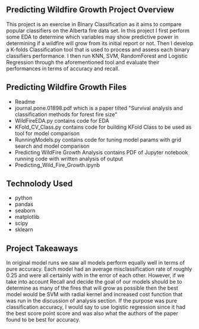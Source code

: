   
## Predicting Wildfire Growth Project Overview
This project is an exercise in Binary Classification as it aims to compare popular classifiers on the Alberta fire data set. In this project I first perform some EDA to determine which variables may show predictive power in determining if a wildfire will grow from its initial report or not. Then I develop a K-folds Classification tool that is used to process and assess each binary classifiers performance. I then run KNN, SVM, RandomForest and Logistic Regression through the aforementioned tool and evaluate their performances in terms of accuracy and recall.

## Predicting Wildfire Growth Files
* Readme
* journal.pone.01898.pdf which is a paper tilted "Survival analysis and classification methods
for forest fire size"
* WildFireEDA.py contains code for EDA
* KFold_CV_Class.py contains code for building KFold Class to be used as tool for model comparison
* RunningModels.py contains code for tuning model params with grid search and model comparison
* Predicting WildFire Growth Analysis contains PDF of Jupyter notebook running code with written analysis of output
* Predicting_Wild_Fire_Growth.ipynb

## Technolody Used
* python
* pandas
* seaborn
* matplotlib
* scipy
* sklearn

## Project Takeaways
In original model runs we saw all models perform equally well in terms of pure accuracy. Each model had an average misclassification rate of roughly 0.25 and were all certainly with in the error of each other. However, if we take into account Recall and decide the goal of our models should be to determine as many of the fires that will grow as possible then the best model would be SVM with radial kernel and increased cost function that was run in the discussion of analysis section. If the purpose was pure classification accuracy, I would say to use logistic regression since it had the best score point score and was also what the authors of the paper found to be best for accuracy.